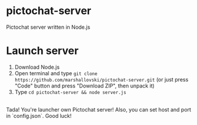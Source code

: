 # pictochat-server
Pictochat server written in Node.js

# Launch server
1. Download Node.js
2. Open terminal and type `git clone https://github.com/marshallovski/pictochat-server.git` (or just press "Code" button and press "Download ZIP", then unpack it)
3. Type `cd pictochat-server && node server.js`
<br>
Tada! You're launcher own Pictochat server! Also, you can set host and port in `config.json`. Good luck!
